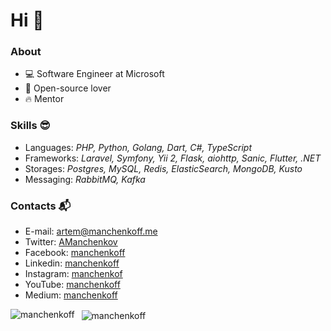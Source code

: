 # Hi 👋

### About

- 💻 Software Engineer at Microsoft
- 🧡 Open-source lover
- 🔥 Mentor

### Skills 😎

- Languages: _PHP, Python, Golang, Dart, C#, TypeScript_
- Frameworks: _Laravel, Symfony, Yii 2, Flask, aiohttp, Sanic, Flutter, .NET_
- Storages: _Postgres, MySQL, Redis, ElasticSearch, MongoDB, Kusto_
- Messaging: _RabbitMQ, Kafka_

### Contacts 📬

- E-mail: [artem@manchenkoff.me](mailto:artem@manchenkoff.me)
- Twitter: [AManchenkov](https://twitter.com/amanchenkov)
- Facebook: [manchenkoff](https://fb.com/manchenkoff)
- Linkedin: [manchenkoff](https://linkedin.com/in/manchenkoff)
- Instagram: [manchenkof](https://instagram.com/manchenkof)
- YouTube: [manchenkoff](https://youtube.com/@manchenkoff)
- Medium: [manchenkoff](https://manchenkoff.medium.com/)

<p>
  <img 
       align="left" 
       src="https://github-readme-stats.vercel.app/api/top-langs?username=manchenkoff&show_icons=true&locale=en" 
       alt="manchenkoff" />
</p>

<p>&nbsp;
  <img 
       align="center" 
       src="https://github-readme-stats.vercel.app/api?username=manchenkoff&show_icons=true&locale=en" 
       alt="manchenkoff" />
</p>
